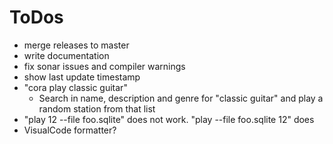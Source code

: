 ToDos
======

* merge releases to master
* write documentation
* fix sonar issues and compiler warnings
* show last update timestamp
* "cora play classic guitar"
  * Search in name, description and genre for "classic guitar"
    and play a random station from that list
* "play 12 --file foo.sqlite" does not work. "play --file foo.sqlite 12" does
* VisualCode formatter?